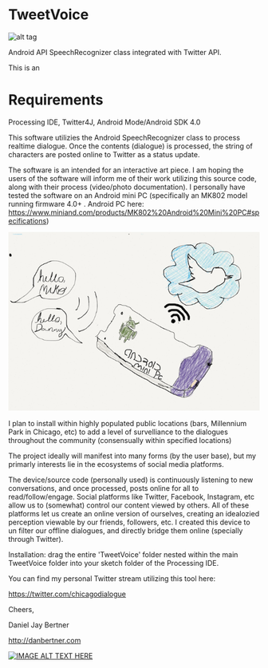 TweetVoice
==========
![alt tag](https://pbs.twimg.com/profile_images/430120044647813120/2uWpYZQd.png)


 Android API SpeechRecognizer class integrated with Twitter API.
 
 This is an <h1> Requirements </h1>

 Processing IDE, Twitter4J, Android Mode/Android SDK 4.0
 
 This software utilizies the Android SpeechRecognizer class to process realtime dialogue. Once the contents (dialogue) is processed, the string of characters are posted online to Twitter as a status update. 
 
 
 The software is an intended for an interactive art piece. I am hoping the users of the software will inform me of their work utilizing this source code, along with their process (video/photo documentation). I  personally have tested the software on an Android mini PC (specifically an MK802 model running firmware 4.0+ . Android PC here: https://www.miniand.com/products/MK802%20Android%20Mini%20PC#specifications)
 
 ![alt tag](https://raw.githubusercontent.com/danieljayB/TweetVoice/master/TweetVoice/illustration.png)
 
 I plan to install within highly populated public locations (bars, Millennium Park in Chicago, etc) to add a level of survelliance to the dialogues throughout the community (consensually within specified locations) 
 
 
 The project ideally will manifest into many forms (by the user base), but my primarly interests lie in the ecosystems of social media platforms. 
 
 The device/source code (personally used) is continuously listening to new conversations, and once processed, posts online for all to read/follow/engage. Social platforms like Twitter, Facebook, Instagram, etc allow us to (somewhat) control our content viewed by others.  All of these platforms let us create an online version of ourselves, creating an idealozied perception viewable by our friends, followers, etc. I created  this device to un filter our offline dialogues, and directly bridge them online (specially through Twitter).






Installation: drag the entire 'TweetVoice' folder nested within the main TweetVoice folder into your sketch folder of the Processing IDE.

You can find my personal Twitter stream utilizing this tool here:

https://twitter.com/chicagodialogue


Cheers,

Daniel Jay Bertner

http://danbertner.com


[![IMAGE ALT TEXT HERE](http://img.youtube.com/vi/m-x-O7O9vC4/0.jpg)](http://www.youtube.com/watch?v=m-x-O7O9vC4)




